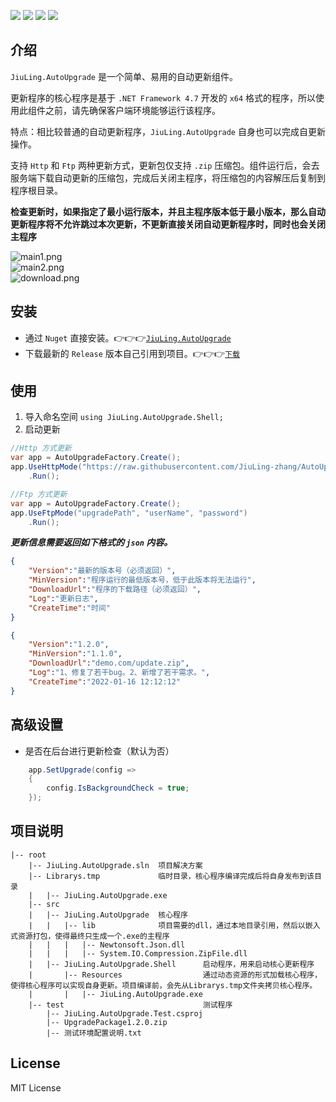 ![](https://img.shields.io/github/license/JiuLing-zhang/JiuLing.AutoUpgrade)
![](https://img.shields.io/github/workflow/status/JiuLing-zhang/JiuLing.AutoUpgrade/Build)
[![](https://img.shields.io/nuget/v/JiuLing.AutoUpgrade)](https://www.nuget.org/packages/JiuLing.AutoUpgrade)
[![](https://img.shields.io/github/v/release/JiuLing-zhang/JiuLing.AutoUpgrade)](https://github.com/JiuLing-zhang/JiuLing.AutoUpgrade/releases)  

## 介绍
`JiuLing.AutoUpgrade` 是一个简单、易用的自动更新组件。  

更新程序的核心程序是基于 `.NET Framework 4.7` 开发的 `x64` 格式的程序，所以使用此组件之前，请先确保客户端环境能够运行该程序。  

特点：相比较普通的自动更新程序，`JiuLing.AutoUpgrade` 自身也可以完成自更新操作。

支持 `Http` 和 `Ftp` 两种更新方式，更新包仅支持 `.zip` 压缩包。组件运行后，会去服务端下载自动更新的压缩包，完成后关闭主程序，将压缩包的内容解压后复制到程序根目录。  

**检查更新时，如果指定了最小运行版本，并且主程序版本低于最小版本，那么自动更新程序将不允许跳过本次更新，不更新直接关闭自动更新程序时，同时也会关闭主程序**  

![main1.png](https://s2.loli.net/2022/01/21/CoOMVHLTvQAPu5X.png)  
![main2.png](https://s2.loli.net/2022/01/21/xC6jka4vGdgptTq.png)  
![download.png](https://s2.loli.net/2022/01/21/94nGMBNJpQUzYTR.png)  

## 安装  
* 通过 `Nuget` 直接安装。👉👉👉[`JiuLing.AutoUpgrade`](https://www.nuget.org/packages/JiuLing.AutoUpgrade)  
* 下载最新的 `Release` 版本自己引用到项目。👉👉👉[`下载`](https://github.com/JiuLing-zhang/JiuLing.AutoUpgrade/releases)  

## 使用  
1. 导入命名空间 `using JiuLing.AutoUpgrade.Shell;`
2. 启动更新
```C#
//Http 方式更新
var app = AutoUpgradeFactory.Create();
app.UseHttpMode("https://raw.githubusercontent.com/JiuLing-zhang/AutoUpgrade/main/test/AppInfo.json")
    .Run();

//Ftp 方式更新
var app = AutoUpgradeFactory.Create();
app.UseFtpMode("upgradePath", "userName", "password")
    .Run();
```
***更新信息需要返回如下格式的 `json` 内容。***  
```json
{
    "Version":"最新的版本号（必须返回）",
    "MinVersion":"程序运行的最低版本号，低于此版本将无法运行",
    "DownloadUrl":"程序的下载路径（必须返回）",
    "Log":"更新日志",
    "CreateTime":"时间"
}
```
```json
{
    "Version":"1.2.0",
    "MinVersion":"1.1.0",
    "DownloadUrl":"demo.com/update.zip",
    "Log":"1、修复了若干bug。2、新增了若干需求。",
    "CreateTime":"2022-01-16 12:12:12"
}
```

## 高级设置  
* 是否在后台进行更新检查（默认为否）    

```C#
    app.SetUpgrade(config =>
    {
        config.IsBackgroundCheck = true;
    });
```

## 项目说明  

```Text
|-- root  
    |-- JiuLing.AutoUpgrade.sln  项目解决方案  
    |-- Librarys.tmp             临时目录，核心程序编译完成后将自身发布到该目录  
    |   |-- JiuLing.AutoUpgrade.exe  
    |-- src  
    |   |-- JiuLing.AutoUpgrade  核心程序  
    |   |   |-- lib              项目需要的dll，通过本地目录引用，然后以嵌入式资源打包，使得最终只生成一个.exe的主程序  
    |   |   |   |-- Newtonsoft.Json.dll  
    |   |   |   |-- System.IO.Compression.ZipFile.dll  
    |   |-- JiuLing.AutoUpgrade.Shell      启动程序，用来启动核心更新程序  
    |       |-- Resources                  通过动态资源的形式加载核心程序，使得核心程序可以实现自身更新。项目编译前，会先从Librarys.tmp文件夹拷贝核心程序。    
    |       |   |-- JiuLing.AutoUpgrade.exe  
    |-- test                               测试程序
        |-- JiuLing.AutoUpgrade.Test.csproj  
        |-- UpgradePackage1.2.0.zip  
        |-- 测试环境配置说明.txt  
```

## License
MIT License